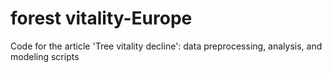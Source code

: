 # forest vitality-Europe
Code for the article 'Tree vitality decline': data preprocessing, analysis, and modeling scripts



